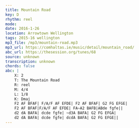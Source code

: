 ```yaml
---
title: Mountain Road
key: D
rhythm: reel
mode: 
date: 2016-1-26
location: Arrowtown Wellington
tags: 2015-16 wellington
mp3_file: /mp3/mountain-road.mp3
mp3_url: https://comhaltas.ie/music/detail/mountain_road/
abc_url: https://thesession.org/tunes/68
source: unknown
transcription: unknown
chords: false
abc: |
    X: 2
    T: The Mountain Road
    R: reel
    M: 4/4
    L: 1/8
    K: Dmaj
    F2 AF BFAF| F/A/F AF EFDE| F2 AF BFAF| G2 FG EFGE|
    F2 AF BFAF|F/A/F AF EFDE| FA~A2 BAFB|ABde fgfe||
    d2 dA BAFA| dcde fgfe| ~d3A BAFA| G2 FG EFGA|
    d2 dA BAFA| dcde fgfe| dcdA BAFA| G2 FG EFGE||
---
```

